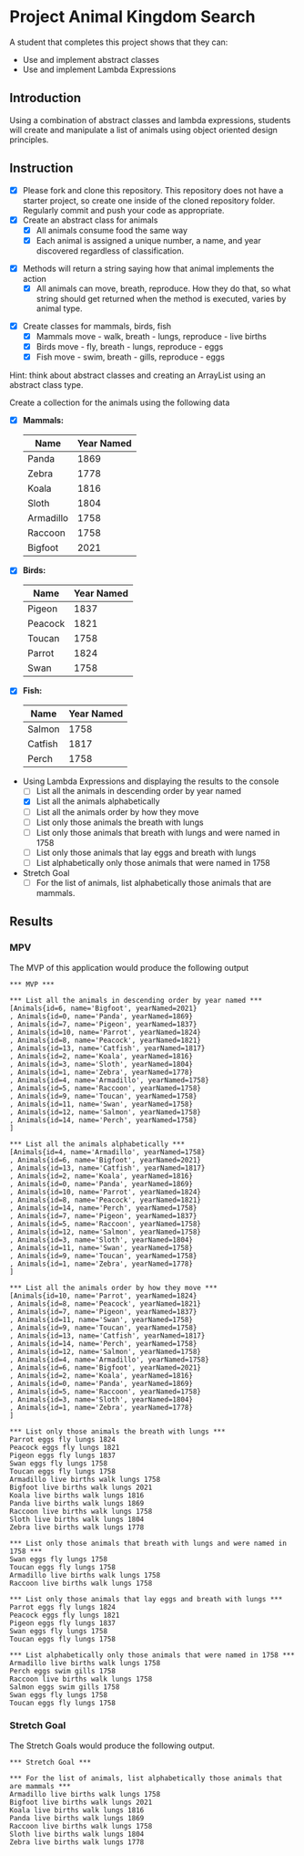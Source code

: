 # Project Animal Kingdom Search

A student that completes this project shows that they can:

* Use and implement abstract classes
* Use and implement Lambda Expressions

## Introduction

Using a combination of abstract classes and lambda expressions, students will create and manipulate a list of animals using object oriented design principles.

## Instruction

* [x] Please fork and clone this repository. This repository does not have a starter project, so create one inside of the cloned repository folder. Regularly commit and push your code as appropriate.
* [x] Create an abstract class for animals
  * [x] All animals consume food the same way
  * [x] Each animal is assigned a unique number, a name, and year discovered regardless of classification.

- [x] Methods will return a string saying how that animal implements the action
  - [x] All animals can move, breath, reproduce. How they do that, so what string should get returned when the method is executed, varies by animal type.

* [x] Create classes for mammals, birds, fish
  * [x] Mammals move - walk, breath - lungs, reproduce - live births
  * [x] Birds move - fly, breath - lungs, reproduce - eggs
  * [x] Fish move - swim, breath - gills, reproduce - eggs

Hint: think about abstract classes and creating an ArrayList using an abstract class type.

Create a collection for the animals using the following data

* [x] **Mammals:**

    | Name      | Year Named |
    |-----------|-------|
    | Panda     | 1869  |
    | Zebra     | 1778  |
    | Koala     | 1816  |
    | Sloth     | 1804  |
    | Armadillo | 1758  |
    | Raccoon   | 1758  |
    | Bigfoot   | 2021  |

* [x] **Birds:**

    | Name      | Year Named |
    |-----------|------|
    | Pigeon    | 1837 |
    | Peacock   | 1821 |
    | Toucan    | 1758 |
    | Parrot    | 1824 |
    | Swan      | 1758 |

* [x] **Fish:**

    | Name      | Year Named |
    |-----------|------|
    | Salmon    | 1758 |
    | Catfish   | 1817 |
    | Perch     | 1758 |

* Using Lambda Expressions and displaying the results to the console
  * [ ] List all the animals in descending order by year named
  * [x] List all the animals alphabetically
  * [ ] List all the animals order by how they move
  * [ ] List only those animals the breath with lungs
  * [ ] List only those animals that breath with lungs and were named in 1758
  * [ ] List only those animals that lay eggs and breath with lungs
  * [ ] List alphabetically only those animals that were named in 1758

* Stretch Goal
  * [ ] For the list of animals, list alphabetically those animals that are mammals.

## Results

### MPV

The MVP of this application would produce the following output

```TEXT
*** MVP ***

*** List all the animals in descending order by year named ***
[Animals{id=6, name='Bigfoot', yearNamed=2021}
, Animals{id=0, name='Panda', yearNamed=1869}
, Animals{id=7, name='Pigeon', yearNamed=1837}
, Animals{id=10, name='Parrot', yearNamed=1824}
, Animals{id=8, name='Peacock', yearNamed=1821}
, Animals{id=13, name='Catfish', yearNamed=1817}
, Animals{id=2, name='Koala', yearNamed=1816}
, Animals{id=3, name='Sloth', yearNamed=1804}
, Animals{id=1, name='Zebra', yearNamed=1778}
, Animals{id=4, name='Armadillo', yearNamed=1758}
, Animals{id=5, name='Raccoon', yearNamed=1758}
, Animals{id=9, name='Toucan', yearNamed=1758}
, Animals{id=11, name='Swan', yearNamed=1758}
, Animals{id=12, name='Salmon', yearNamed=1758}
, Animals{id=14, name='Perch', yearNamed=1758}
]

*** List all the animals alphabetically ***
[Animals{id=4, name='Armadillo', yearNamed=1758}
, Animals{id=6, name='Bigfoot', yearNamed=2021}
, Animals{id=13, name='Catfish', yearNamed=1817}
, Animals{id=2, name='Koala', yearNamed=1816}
, Animals{id=0, name='Panda', yearNamed=1869}
, Animals{id=10, name='Parrot', yearNamed=1824}
, Animals{id=8, name='Peacock', yearNamed=1821}
, Animals{id=14, name='Perch', yearNamed=1758}
, Animals{id=7, name='Pigeon', yearNamed=1837}
, Animals{id=5, name='Raccoon', yearNamed=1758}
, Animals{id=12, name='Salmon', yearNamed=1758}
, Animals{id=3, name='Sloth', yearNamed=1804}
, Animals{id=11, name='Swan', yearNamed=1758}
, Animals{id=9, name='Toucan', yearNamed=1758}
, Animals{id=1, name='Zebra', yearNamed=1778}
]

*** List all the animals order by how they move ***
[Animals{id=10, name='Parrot', yearNamed=1824}
, Animals{id=8, name='Peacock', yearNamed=1821}
, Animals{id=7, name='Pigeon', yearNamed=1837}
, Animals{id=11, name='Swan', yearNamed=1758}
, Animals{id=9, name='Toucan', yearNamed=1758}
, Animals{id=13, name='Catfish', yearNamed=1817}
, Animals{id=14, name='Perch', yearNamed=1758}
, Animals{id=12, name='Salmon', yearNamed=1758}
, Animals{id=4, name='Armadillo', yearNamed=1758}
, Animals{id=6, name='Bigfoot', yearNamed=2021}
, Animals{id=2, name='Koala', yearNamed=1816}
, Animals{id=0, name='Panda', yearNamed=1869}
, Animals{id=5, name='Raccoon', yearNamed=1758}
, Animals{id=3, name='Sloth', yearNamed=1804}
, Animals{id=1, name='Zebra', yearNamed=1778}
]

*** List only those animals the breath with lungs ***
Parrot eggs fly lungs 1824
Peacock eggs fly lungs 1821
Pigeon eggs fly lungs 1837
Swan eggs fly lungs 1758
Toucan eggs fly lungs 1758
Armadillo live births walk lungs 1758
Bigfoot live births walk lungs 2021
Koala live births walk lungs 1816
Panda live births walk lungs 1869
Raccoon live births walk lungs 1758
Sloth live births walk lungs 1804
Zebra live births walk lungs 1778

*** List only those animals that breath with lungs and were named in 1758 ***
Swan eggs fly lungs 1758
Toucan eggs fly lungs 1758
Armadillo live births walk lungs 1758
Raccoon live births walk lungs 1758

*** List only those animals that lay eggs and breath with lungs ***
Parrot eggs fly lungs 1824
Peacock eggs fly lungs 1821
Pigeon eggs fly lungs 1837
Swan eggs fly lungs 1758
Toucan eggs fly lungs 1758

*** List alphabetically only those animals that were named in 1758 ***
Armadillo live births walk lungs 1758
Perch eggs swim gills 1758
Raccoon live births walk lungs 1758
Salmon eggs swim gills 1758
Swan eggs fly lungs 1758
Toucan eggs fly lungs 1758
```

### Stretch Goal

The Stretch Goals would produce the following output.

```TEXT
*** Stretch Goal ***

*** For the list of animals, list alphabetically those animals that are mammals ***
Armadillo live births walk lungs 1758
Bigfoot live births walk lungs 2021
Koala live births walk lungs 1816
Panda live births walk lungs 1869
Raccoon live births walk lungs 1758
Sloth live births walk lungs 1804
Zebra live births walk lungs 1778
```

